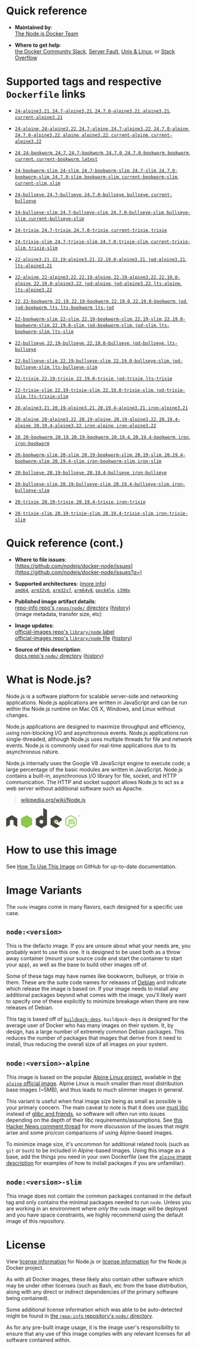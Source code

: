 <!--

********************************************************************************

WARNING:

    DO NOT EDIT "node/README.md"

    IT IS AUTO-GENERATED

    (from the other files in "node/" combined with a set of templates)

********************************************************************************

-->

# Quick reference

-	**Maintained by**:  
	[The Node.js Docker Team](https://github.com/nodejs/docker-node)

-	**Where to get help**:  
	[the Docker Community Slack](https://dockr.ly/comm-slack), [Server Fault](https://serverfault.com/help/on-topic), [Unix & Linux](https://unix.stackexchange.com/help/on-topic), or [Stack Overflow](https://stackoverflow.com/help/on-topic)

# Supported tags and respective `Dockerfile` links

-	[`24-alpine3.21`, `24.7-alpine3.21`, `24.7.0-alpine3.21`, `alpine3.21`, `current-alpine3.21`](https://github.com/nodejs/docker-node/blob/22fe25038bac4949d8c1dc00f426dd4e9c859c61/24/alpine3.21/Dockerfile)

-	[`24-alpine`, `24-alpine3.22`, `24.7-alpine`, `24.7-alpine3.22`, `24.7.0-alpine`, `24.7.0-alpine3.22`, `alpine`, `alpine3.22`, `current-alpine`, `current-alpine3.22`](https://github.com/nodejs/docker-node/blob/22fe25038bac4949d8c1dc00f426dd4e9c859c61/24/alpine3.22/Dockerfile)

-	[`24`, `24-bookworm`, `24.7`, `24.7-bookworm`, `24.7.0`, `24.7.0-bookworm`, `bookworm`, `current`, `current-bookworm`, `latest`](https://github.com/nodejs/docker-node/blob/22fe25038bac4949d8c1dc00f426dd4e9c859c61/24/bookworm/Dockerfile)

-	[`24-bookworm-slim`, `24-slim`, `24.7-bookworm-slim`, `24.7-slim`, `24.7.0-bookworm-slim`, `24.7.0-slim`, `bookworm-slim`, `current-bookworm-slim`, `current-slim`, `slim`](https://github.com/nodejs/docker-node/blob/22fe25038bac4949d8c1dc00f426dd4e9c859c61/24/bookworm-slim/Dockerfile)

-	[`24-bullseye`, `24.7-bullseye`, `24.7.0-bullseye`, `bullseye`, `current-bullseye`](https://github.com/nodejs/docker-node/blob/22fe25038bac4949d8c1dc00f426dd4e9c859c61/24/bullseye/Dockerfile)

-	[`24-bullseye-slim`, `24.7-bullseye-slim`, `24.7.0-bullseye-slim`, `bullseye-slim`, `current-bullseye-slim`](https://github.com/nodejs/docker-node/blob/22fe25038bac4949d8c1dc00f426dd4e9c859c61/24/bullseye-slim/Dockerfile)

-	[`24-trixie`, `24.7-trixie`, `24.7.0-trixie`, `current-trixie`, `trixie`](https://github.com/nodejs/docker-node/blob/22fe25038bac4949d8c1dc00f426dd4e9c859c61/24/trixie/Dockerfile)

-	[`24-trixie-slim`, `24.7-trixie-slim`, `24.7.0-trixie-slim`, `current-trixie-slim`, `trixie-slim`](https://github.com/nodejs/docker-node/blob/22fe25038bac4949d8c1dc00f426dd4e9c859c61/24/trixie-slim/Dockerfile)

-	[`22-alpine3.21`, `22.19-alpine3.21`, `22.19.0-alpine3.21`, `jod-alpine3.21`, `lts-alpine3.21`](https://github.com/nodejs/docker-node/blob/8a6ee0d86da85db74f5bcf99c9dc6ef87203592f/22/alpine3.21/Dockerfile)

-	[`22-alpine`, `22-alpine3.22`, `22.19-alpine`, `22.19-alpine3.22`, `22.19.0-alpine`, `22.19.0-alpine3.22`, `jod-alpine`, `jod-alpine3.22`, `lts-alpine`, `lts-alpine3.22`](https://github.com/nodejs/docker-node/blob/8a6ee0d86da85db74f5bcf99c9dc6ef87203592f/22/alpine3.22/Dockerfile)

-	[`22`, `22-bookworm`, `22.19`, `22.19-bookworm`, `22.19.0`, `22.19.0-bookworm`, `jod`, `jod-bookworm`, `lts`, `lts-bookworm`, `lts-jod`](https://github.com/nodejs/docker-node/blob/8a6ee0d86da85db74f5bcf99c9dc6ef87203592f/22/bookworm/Dockerfile)

-	[`22-bookworm-slim`, `22-slim`, `22.19-bookworm-slim`, `22.19-slim`, `22.19.0-bookworm-slim`, `22.19.0-slim`, `jod-bookworm-slim`, `jod-slim`, `lts-bookworm-slim`, `lts-slim`](https://github.com/nodejs/docker-node/blob/8a6ee0d86da85db74f5bcf99c9dc6ef87203592f/22/bookworm-slim/Dockerfile)

-	[`22-bullseye`, `22.19-bullseye`, `22.19.0-bullseye`, `jod-bullseye`, `lts-bullseye`](https://github.com/nodejs/docker-node/blob/8a6ee0d86da85db74f5bcf99c9dc6ef87203592f/22/bullseye/Dockerfile)

-	[`22-bullseye-slim`, `22.19-bullseye-slim`, `22.19.0-bullseye-slim`, `jod-bullseye-slim`, `lts-bullseye-slim`](https://github.com/nodejs/docker-node/blob/8a6ee0d86da85db74f5bcf99c9dc6ef87203592f/22/bullseye-slim/Dockerfile)

-	[`22-trixie`, `22.19-trixie`, `22.19.0-trixie`, `jod-trixie`, `lts-trixie`](https://github.com/nodejs/docker-node/blob/8a6ee0d86da85db74f5bcf99c9dc6ef87203592f/22/trixie/Dockerfile)

-	[`22-trixie-slim`, `22.19-trixie-slim`, `22.19.0-trixie-slim`, `jod-trixie-slim`, `lts-trixie-slim`](https://github.com/nodejs/docker-node/blob/8a6ee0d86da85db74f5bcf99c9dc6ef87203592f/22/trixie-slim/Dockerfile)

-	[`20-alpine3.21`, `20.19-alpine3.21`, `20.19.4-alpine3.21`, `iron-alpine3.21`](https://github.com/nodejs/docker-node/blob/c33478265e946cb3c22fd6b404137588fc18c12a/20/alpine3.21/Dockerfile)

-	[`20-alpine`, `20-alpine3.22`, `20.19-alpine`, `20.19-alpine3.22`, `20.19.4-alpine`, `20.19.4-alpine3.22`, `iron-alpine`, `iron-alpine3.22`](https://github.com/nodejs/docker-node/blob/c33478265e946cb3c22fd6b404137588fc18c12a/20/alpine3.22/Dockerfile)

-	[`20`, `20-bookworm`, `20.19`, `20.19-bookworm`, `20.19.4`, `20.19.4-bookworm`, `iron`, `iron-bookworm`](https://github.com/nodejs/docker-node/blob/c33478265e946cb3c22fd6b404137588fc18c12a/20/bookworm/Dockerfile)

-	[`20-bookworm-slim`, `20-slim`, `20.19-bookworm-slim`, `20.19-slim`, `20.19.4-bookworm-slim`, `20.19.4-slim`, `iron-bookworm-slim`, `iron-slim`](https://github.com/nodejs/docker-node/blob/c3973687f2e3de90dd0ffac1199ab8d7221ac27a/20/bookworm-slim/Dockerfile)

-	[`20-bullseye`, `20.19-bullseye`, `20.19.4-bullseye`, `iron-bullseye`](https://github.com/nodejs/docker-node/blob/c33478265e946cb3c22fd6b404137588fc18c12a/20/bullseye/Dockerfile)

-	[`20-bullseye-slim`, `20.19-bullseye-slim`, `20.19.4-bullseye-slim`, `iron-bullseye-slim`](https://github.com/nodejs/docker-node/blob/c3973687f2e3de90dd0ffac1199ab8d7221ac27a/20/bullseye-slim/Dockerfile)

-	[`20-trixie`, `20.19-trixie`, `20.19.4-trixie`, `iron-trixie`](https://github.com/nodejs/docker-node/blob/f9e105af51a35a84638d79cf717c507075f33985/20/trixie/Dockerfile)

-	[`20-trixie-slim`, `20.19-trixie-slim`, `20.19.4-trixie-slim`, `iron-trixie-slim`](https://github.com/nodejs/docker-node/blob/f9e105af51a35a84638d79cf717c507075f33985/20/trixie-slim/Dockerfile)

# Quick reference (cont.)

-	**Where to file issues**:  
	[https://github.com/nodejs/docker-node/issues](https://github.com/nodejs/docker-node/issues?q=)

-	**Supported architectures**: ([more info](https://github.com/docker-library/official-images#architectures-other-than-amd64))  
	[`amd64`](https://hub.docker.com/r/amd64/node/), [`arm32v6`](https://hub.docker.com/r/arm32v6/node/), [`arm32v7`](https://hub.docker.com/r/arm32v7/node/), [`arm64v8`](https://hub.docker.com/r/arm64v8/node/), [`ppc64le`](https://hub.docker.com/r/ppc64le/node/), [`s390x`](https://hub.docker.com/r/s390x/node/)

-	**Published image artifact details**:  
	[repo-info repo's `repos/node/` directory](https://github.com/docker-library/repo-info/blob/master/repos/node) ([history](https://github.com/docker-library/repo-info/commits/master/repos/node))  
	(image metadata, transfer size, etc)

-	**Image updates**:  
	[official-images repo's `library/node` label](https://github.com/docker-library/official-images/issues?q=label%3Alibrary%2Fnode)  
	[official-images repo's `library/node` file](https://github.com/docker-library/official-images/blob/master/library/node) ([history](https://github.com/docker-library/official-images/commits/master/library/node))

-	**Source of this description**:  
	[docs repo's `node/` directory](https://github.com/docker-library/docs/tree/master/node) ([history](https://github.com/docker-library/docs/commits/master/node))

# What is Node.js?

Node.js is a software platform for scalable server-side and networking applications. Node.js applications are written in JavaScript and can be run within the Node.js runtime on Mac OS X, Windows, and Linux without changes.

Node.js applications are designed to maximize throughput and efficiency, using non-blocking I/O and asynchronous events. Node.js applications run single-threaded, although Node.js uses multiple threads for file and network events. Node.js is commonly used for real-time applications due to its asynchronous nature.

Node.js internally uses the Google V8 JavaScript engine to execute code; a large percentage of the basic modules are written in JavaScript. Node.js contains a built-in, asynchronous I/O library for file, socket, and HTTP communication. The HTTP and socket support allows Node.js to act as a web server without additional software such as Apache.

> [wikipedia.org/wiki/Node.js](https://en.wikipedia.org/wiki/Node.js)

![logo](https://raw.githubusercontent.com/docker-library/docs/01c12653951b2fe592c1f93a13b4e289ada0e3a1/node/logo.png)

# How to use this image

See [How To Use This Image](https://github.com/nodejs/docker-node/blob/master/README.md#how-to-use-this-image) on GitHub for up-to-date documentation.

# Image Variants

The `node` images come in many flavors, each designed for a specific use case.

## `node:<version>`

This is the defacto image. If you are unsure about what your needs are, you probably want to use this one. It is designed to be used both as a throw away container (mount your source code and start the container to start your app), as well as the base to build other images off of.

Some of these tags may have names like bookworm, bullseye, or trixie in them. These are the suite code names for releases of [Debian](https://wiki.debian.org/DebianReleases) and indicate which release the image is based on. If your image needs to install any additional packages beyond what comes with the image, you'll likely want to specify one of these explicitly to minimize breakage when there are new releases of Debian.

This tag is based off of [`buildpack-deps`](https://hub.docker.com/_/buildpack-deps/). `buildpack-deps` is designed for the average user of Docker who has many images on their system. It, by design, has a large number of extremely common Debian packages. This reduces the number of packages that images that derive from it need to install, thus reducing the overall size of all images on your system.

## `node:<version>-alpine`

This image is based on the popular [Alpine Linux project](https://alpinelinux.org), available in [the `alpine` official image](https://hub.docker.com/_/alpine). Alpine Linux is much smaller than most distribution base images (~5MB), and thus leads to much slimmer images in general.

This variant is useful when final image size being as small as possible is your primary concern. The main caveat to note is that it does use [musl libc](https://musl.libc.org) instead of [glibc and friends](https://www.etalabs.net/compare_libcs.html), so software will often run into issues depending on the depth of their libc requirements/assumptions. See [this Hacker News comment thread](https://news.ycombinator.com/item?id=10782897) for more discussion of the issues that might arise and some pro/con comparisons of using Alpine-based images.

To minimize image size, it's uncommon for additional related tools (such as `git` or `bash`) to be included in Alpine-based images. Using this image as a base, add the things you need in your own Dockerfile (see the [`alpine` image description](https://hub.docker.com/_/alpine/) for examples of how to install packages if you are unfamiliar).

## `node:<version>-slim`

This image does not contain the common packages contained in the default tag and only contains the minimal packages needed to run `node`. Unless you are working in an environment where *only* the `node` image will be deployed and you have space constraints, we highly recommend using the default image of this repository.

# License

View [license information](https://github.com/nodejs/node/blob/master/LICENSE) for Node.js or [license information](https://github.com/nodejs/docker-node/blob/master/LICENSE) for the Node.js Docker project.

As with all Docker images, these likely also contain other software which may be under other licenses (such as Bash, etc from the base distribution, along with any direct or indirect dependencies of the primary software being contained).

Some additional license information which was able to be auto-detected might be found in [the `repo-info` repository's `node/` directory](https://github.com/docker-library/repo-info/tree/master/repos/node).

As for any pre-built image usage, it is the image user's responsibility to ensure that any use of this image complies with any relevant licenses for all software contained within.

